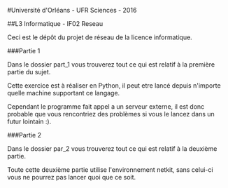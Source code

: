 #Université d'Orléans - UFR Sciences - 2016

##L3 Informatique - IF02 Reseau

Ceci est le dépôt du projet de réseau de la licence informatique.

###Partie 1

Dans le dossier part_1 vous trouverez tout ce qui est relatif à la première partie du sujet.

Cette exercice est à réaliser en Python, il peut etre lancé depuis n'importe quelle machine supportant ce langage.

Cependant le programme fait appel a un serveur externe, il est donc probable que vous rencontriez des problèmes si vous le lancez dans un futur lointain :).

###Partie 2

Dans le dossier par_2 vous trouverez tout ce qui est relatif à la deuxième partie.

Toute cette deuxième partie utilise l'environnement netkit, sans celui-ci vous ne pourrez pas lancer quoi que ce soit.

